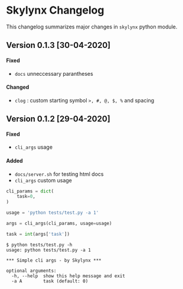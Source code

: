 # Skylynx Changelog

This changelog summarizes major changes in `skylynx` python module.

## Version 0.1.3 [30-04-2020]

#### Fixed

* `docs` unneccessary parantheses

#### Changed

* `clog` : custom starting symbol `>, #, @, $, %` and spacing

## Version 0.1.2 [29-04-2020]

#### Fixed

* `cli_args` usage

#### Added

* `docs/server.sh` for testing html docs
* `cli_args` custom usage
```python
cli_params = dict(
    task=0,
)

usage = 'python tests/test.py -a 1'

args = cli_args(cli_params, usage=usage)

task = int(args['task'])
```

```
$ python tests/test.py -h
usage: python tests/test.py -a 1

*** Simple cli args - by Skylynx ***

optional arguments:
  -h, --help  show this help message and exit
  -a A        task (default: 0)
```